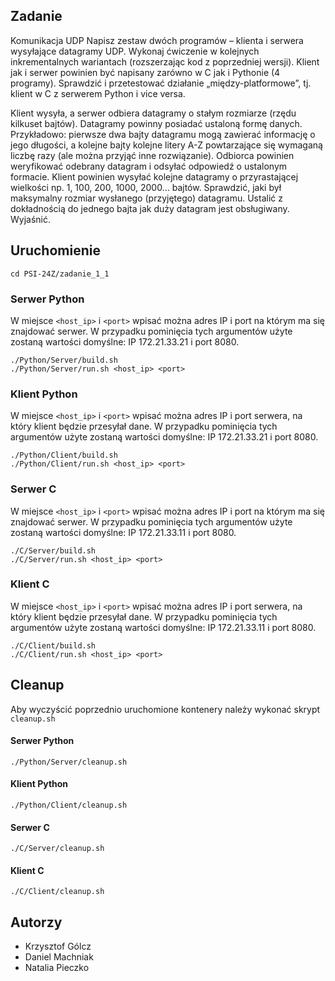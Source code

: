 ## Zadanie 
Komunikacja UDP
Napisz zestaw dwóch programów – klienta i serwera wysyłające datagramy UDP. Wykonaj ćwiczenie w kolejnych inkrementalnych wariantach (rozszerzając kod z poprzedniej wersji). Klient jak i serwer powinien być napisany zarówno w C jak i Pythonie (4 programy).
Sprawdzić i przetestować działanie „między-platformowe”, tj. klient w C z serwerem Python i vice versa.

Klient wysyła, a serwer odbiera datagramy o stałym rozmiarze (rzędu kilkuset bajtów). Datagramy powinny posiadać ustaloną formę danych. Przykładowo: pierwsze dwa bajty datagramu mogą zawierać informację o jego długości, a kolejne bajty kolejne litery A-Z powtarzające się wymaganą liczbę razy (ale można przyjąć inne rozwiązanie).  Odbiorca powinien weryfikować odebrany datagram i odsyłać odpowiedź  o ustalonym formacie. Klient powinien wysyłać kolejne datagramy o przyrastającej wielkości np. 1, 100, 200, 1000, 2000… bajtów.   Sprawdzić, jaki był maksymalny rozmiar wysłanego (przyjętego) datagramu. Ustalić z dokładnością do jednego bajta jak duży datagram jest obsługiwany. Wyjaśnić.
## Uruchomienie
```
cd PSI-24Z/zadanie_1_1
```

### Serwer Python
W miejsce `<host_ip>` i `<port>` wpisać można adres IP i port na którym ma się znajdować serwer. W przypadku pominięcia tych argumentów użyte zostaną wartości domyślne: IP 172.21.33.21 i port 8080.
```
./Python/Server/build.sh
./Python/Server/run.sh <host_ip> <port>
```

### Klient Python
W miejsce `<host_ip>` i `<port>` wpisać można adres IP i port serwera, na który klient będzie przesyłał dane. W przypadku pominięcia tych argumentów użyte zostaną wartości domyślne: IP 172.21.33.21 i port 8080.
```
./Python/Client/build.sh
./Python/Client/run.sh <host_ip> <port>
```

### Serwer C
W miejsce `<host_ip>` i `<port>` wpisać można adres IP i port na którym ma się znajdować serwer. W przypadku pominięcia tych argumentów użyte zostaną wartości domyślne: IP 172.21.33.11 i port 8080.
```
./C/Server/build.sh
./C/Server/run.sh <host_ip> <port>
```

### Klient C
W miejsce `<host_ip>` i `<port>` wpisać można adres IP i port serwera, na który klient będzie przesyłał dane. W przypadku pominięcia tych argumentów użyte zostaną wartości domyślne: IP 172.21.33.11 i port 8080.
```
./C/Client/build.sh
./C/Client/run.sh <host_ip> <port>
```
## Cleanup
Aby wyczyścić poprzednio uruchomione kontenery należy wykonać skrypt `cleanup.sh`

#### Serwer Python
```
./Python/Server/cleanup.sh
```
#### Klient Python
```
./Python/Client/cleanup.sh
```
#### Serwer C
```
./C/Server/cleanup.sh
```
#### Klient C
```
./C/Client/cleanup.sh
```

## Autorzy
- Krzysztof Gólcz
- Daniel Machniak
- Natalia Pieczko
